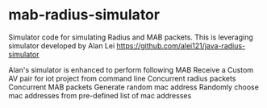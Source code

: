 # mab-radius-simulator

Simulator code for simulating Radius and MAB packets.
This is leveraging simulator developed by Alan Lei 
https://github.com/alei121/java-radius-simulator

Alan's simulator is enhanced to perform following
MAB
Receive a Custom AV pair for iot project from command line
Concurrent radius packets
Concurrent MAB packets
Generate random mac address
Randomly choose mac addresses from pre-defined list of mac addresses
